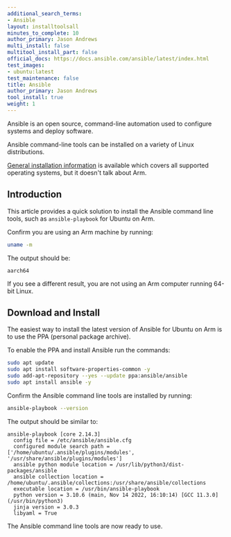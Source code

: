 ```yaml
---
additional_search_terms:
- Ansible
layout: installtoolsall
minutes_to_complete: 10
author_primary: Jason Andrews
multi_install: false
multitool_install_part: false
official_docs: https://docs.ansible.com/ansible/latest/index.html
test_images:
- ubuntu:latest
test_maintenance: false
title: Ansible
author_primary: Jason Andrews
tool_install: true
weight: 1
---
```


Ansible is an open source, command-line automation used to configure systems and deploy software.

Ansible command-line tools can be installed on a variety of Linux distributions. 

[General installation information](https://docs.ansible.com/ansible/latest/installation_guide/installation_distros.html) is available which covers all supported operating systems, but it doesn't talk about Arm. 

## Introduction

This article provides a quick solution to install the Ansible command line tools, such as `ansible-playbook` for Ubuntu on Arm.

Confirm you are using an Arm machine by running:

```bash
uname -m
```

The output should be:

```output
aarch64
```

If you see a different result, you are not using an Arm computer running 64-bit Linux.

## Download and Install

The easiest way to install the latest version of Ansible for Ubuntu on Arm is to use the PPA (personal package archive).

To enable the PPA and install Ansible run the commands:

```bash { target="ubuntu:latest" }
sudo apt update
sudo apt install software-properties-common -y
sudo add-apt-repository --yes --update ppa:ansible/ansible
sudo apt install ansible -y
```

Confirm the Ansible command line tools are installed by running: 

```bash { target="ubuntu:latest" }
ansible-playbook --version
```

The output should be similar to:

```output
ansible-playbook [core 2.14.3]
  config file = /etc/ansible/ansible.cfg
  configured module search path = ['/home/ubuntu/.ansible/plugins/modules', '/usr/share/ansible/plugins/modules']
  ansible python module location = /usr/lib/python3/dist-packages/ansible
  ansible collection location = /home/ubuntu/.ansible/collections:/usr/share/ansible/collections
  executable location = /usr/bin/ansible-playbook
  python version = 3.10.6 (main, Nov 14 2022, 16:10:14) [GCC 11.3.0] (/usr/bin/python3)
  jinja version = 3.0.3
  libyaml = True
```

The Ansible command line tools are now ready to use.
